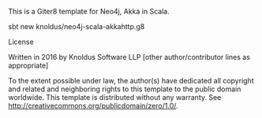 This is a Giter8 template for Neo4j, Akka in Scala.

sbt new knoldus/neo4j-scala-akkahttp.g8

License

Written in 2016 by Knoldus Software LLP [other author/contributor lines as appropriate]

To the extent possible under law, the author(s) have dedicated all copyright and related and neighboring rights to this template to the public domain worldwide. This template is distributed without any warranty. See http://creativecommons.org/publicdomain/zero/1.0/.

